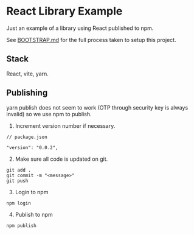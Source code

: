 # React Library Example

Just an example of a library using React published to npm.

See [BOOTSTRAP.md](https://github.com/garygause/react-library-example/blob/main/BOOTSTRAP.md) for the full process taken to setup this project.

## Stack

React, vite, yarn.

## Publishing

yarn publish does not seem to work (OTP through security key is always invalid) so we use npm to publish.

1. Increment version number if necessary.

```
// package.json

"version": "0.0.2",
```

2. Make sure all code is updated on git.

```
git add .
git commit -m "<message>"
git push
```

3. Login to npm

```
npm login
```

4. Publish to npm

```
npm publish
```
